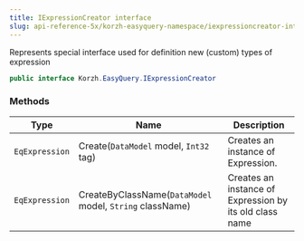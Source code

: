 ```yaml
---
title: IExpressionCreator interface
slug: api-reference-5x/korzh-easyquery-namespace/iexpressioncreator-interface
---
```



Represents special interface used for definition new (custom) types of expression
```csharp
public interface Korzh.EasyQuery.IExpressionCreator

```

### Methods

| Type | Name | Description | 
| --- | --- | --- | 
| `EqExpression` | Create(`DataModel` model, `Int32` tag) | Creates an instance of Expression. | 
| `EqExpression` | CreateByClassName(`DataModel` model, `String` className) | Creates an instance of Expression by its old class name |